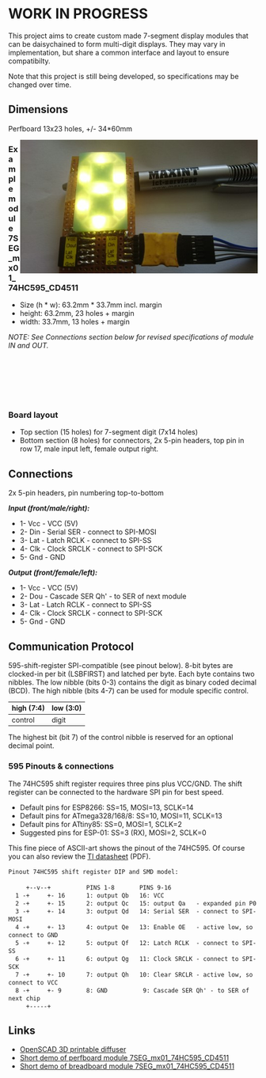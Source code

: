 # WORK IN PROGRESS 


This project aims to create custom made 7-segment display modules that can be daisychained to form multi-digit displays. They may vary in implementation, but share a common interface and layout to ensure compatibilty.

Note that this project is still being developed, so specifications may be changed over time.


## Dimensions
Perfboard 13x23 holes, +/- 34*60mm

[<img align="right" src="https://github.com/maxint-rd/YT_7-seg_modules/blob/master/images/7SEG_mx01_74HC595_CD4511_front_480.jpg" width=480>](https://github.com/maxint-rd/YT_7-seg_modules/blob/master/images/7SEG_mx01_74HC595_CD4511_front.jpg)
### Example module 7SEG_mx01_74HC595_CD4511
 - Size (h * w): 63.2mm * 33.7mm incl. margin 
 - height: 63.2mm, 23 holes + margin
 - width: 33.7mm, 13 holes + margin

*NOTE: See Connections section below for revised specifications of module IN and OUT.*
 
&nbsp;<br>
&nbsp;<br>
&nbsp;<br>
&nbsp;<br>
&nbsp;<br>

### Board layout
 - Top section (15 holes) for 7-segment digit (7x14 holes) 
 - Bottom section (8 holes) for connectors, 2x 5-pin headers, top pin in row 17, male input left, female output right.

## Connections
2x 5-pin headers, pin numbering top-to-bottom

***Input (front/male/right):***
- 1- Vcc - VCC (5V)
- 2- Din - Serial SER  - connect to SPI-MOSI
- 3- Lat - Latch RCLK  - connect to SPI-SS
- 4- Clk - Clock SRCLK - connect to SPI-SCK
- 5- Gnd - GND

***Output (front/female/left):***
- 1- Vcc - VCC (5V)
- 2- Dou - Cascade SER Qh' - to SER of next module
- 3- Lat - Latch RCLK  - connect to SPI-SS
- 4- Clk - Clock SRCLK - connect to SPI-SCK
- 5- Gnd - GND

## Communication Protocol
595-shift-register SPI-compatible (see pinout below).
8-bit bytes are clocked-in per bit (LSBFIRST) and latched per byte.
Each byte contains two nibbles. The low nibble (bits 0-3) contains the digit as binary coded decimal (BCD). The high nibble (bits 4-7) can be used for module specific control.

high (7:4) | low (3:0)
----|----
control | digit

The highest bit (bit 7) of the control nibble is reserved for an optional decimal point.

### 595 Pinouts & connections
The 74HC595 shift register requires three pins plus VCC/GND.
The shift register can be connected to the hardware SPI pin for best speed.
- Default pins for ESP8266:   SS=15, MOSI=13, SCLK=14
- Default pins for ATmega328/168/8: SS=10, MOSI=11, SCLK=13
- Default pins for ATtiny85:  SS=0, MOSI=1, SCLK=2
- Suggested pins for ESP-01: SS=3 (RX), MOSI=2, SCLK=0

This fine piece of ASCII-art shows the pinout of the 74HC595. Of course you can also review the [TI datasheet](http://www.ti.com/lit/ds/symlink/sn74hc595.pdf) (PDF).
```
Pinout 74HC595 shift register DIP and SMD model:

     +--v--+          PINS 1-8       PINS 9-16
  1 -+     +- 16      1: output Qb   16: VCC
  2 -+     +- 15      2: output Qc   15: output Qa   - expanded pin P0
  3 -+     +- 14      3: output Qd   14: Serial SER  - connect to SPI-MOSI
  4 -+     +- 13      4: output Qe   13: Enable OE   - active low, so connect to GND
  5 -+     +- 12      5: output Qf   12: Latch RCLK  - connect to SPI-SS
  6 -+     +- 11      6: output Qg   11: Clock SRCLK - connect to SPI-SCK
  7 -+     +- 10      7: output Qh   10: Clear SRCLR - active low, so connect to VCC
  8 -+     +- 9       8: GND          9: Cascade SER Qh' - to SER of next chip
     +-----+
```

## Links
 - [OpenSCAD 3D printable diffuser](https://www.thingiverse.com/thing:3843620)
 - [Short demo of perfboard module 7SEG_mx01_74HC595_CD4511](https://youtu.be/kZXWjLeaHmE)
 - [Short demo of breadboard module 7SEG_mx01_74HC595_CD4511](https://youtu.be/Lo2c12xWo7Q)
